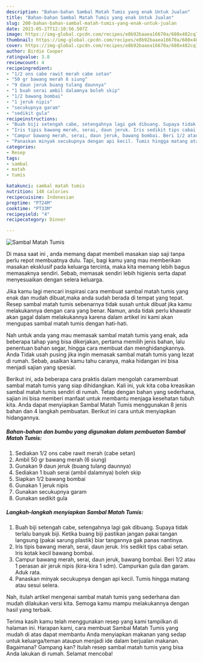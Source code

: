 ```yaml
---
description: "Bahan-bahan Sambal Matah Tumis yang enak Untuk Jualan"
title: "Bahan-bahan Sambal Matah Tumis yang enak Untuk Jualan"
slug: 200-bahan-bahan-sambal-matah-tumis-yang-enak-untuk-jualan
date: 2021-05-27T12:10:56.507Z
image: https://img-global.cpcdn.com/recipes/e8b92baaea16670a/680x482cq70/sambal-matah-tumis-foto-resep-utama.jpg
thumbnail: https://img-global.cpcdn.com/recipes/e8b92baaea16670a/680x482cq70/sambal-matah-tumis-foto-resep-utama.jpg
cover: https://img-global.cpcdn.com/recipes/e8b92baaea16670a/680x482cq70/sambal-matah-tumis-foto-resep-utama.jpg
author: Birdie Cooper
ratingvalue: 3.8
reviewcount: 4
recipeingredient:
- "1/2 ons cabe rawit merah cabe setan"
- "50 gr bawang merah 6 siung"
- "9 daun jeruk buang tulang daunnya"
- "1 buah serai ambil dalamnya boleh skip"
- "1/2 bawang bombai"
- "1 jeruk nipis"
- "secukupnya garam"
- "sedikit gula"
recipeinstructions:
- "Buah biji setengah cabe, setengahnya lagi gak dibuang. Supaya tidak terlalu banyak biji. Ketika buang biji pastikan jangan pakai tangan langsung (pakai sarung plastik) biar tangannya gak panas nantinya."
- "Iris tipis bawang merah, serai, daun jeruk. Iris sedikit tips cabai setan. Iris kotak kecil bawang bombai."
- "Campur bawang merah, serai, daun jeruk, bawang bombai. Beri 1/2 atau 1 perasan air jeruk nipis (kira-kira 1 sdm). Campurkan gula dan garam. Aduk rata."
- "Panaskan minyak secukupnya dengan api kecil. Tumis hingga matang atau sesui selera."
categories:
- Resep
tags:
- sambal
- matah
- tumis

katakunci: sambal matah tumis 
nutrition: 148 calories
recipecuisine: Indonesian
preptime: "PT24M"
cooktime: "PT33M"
recipeyield: "4"
recipecategory: Dinner

---
```



![Sambal Matah Tumis](https://img-global.cpcdn.com/recipes/e8b92baaea16670a/680x482cq70/sambal-matah-tumis-foto-resep-utama.jpg)

Di masa  saat ini , anda memang dapat membeli masakan siap saji tanpa perlu repot membuatnya dulu. Tapi, bagi kamu yang mau memberikan masakan eksklusif pada keluarga tercinta, maka kita memang lebih bagus memasaknya sendiri. Sebab, memasak sendiri lebih higienis serta dapat menyesuaikan dengan selera keluarga.

Jika kamu lagi mencari inspirasi cara membuat sambal matah tumis yang enak dan mudah dibuat,maka anda sudah berada di tempat yang tepat. Resep sambal matah tumis  sebenarnya tidak susah untuk dibuat jika kamu melakukannya dengan cara yang benar. Namun, anda tidak perlu khawatir akan gagal dalam melakukannya 
karena dalam artikel ini kami akan mengupas sambal matah tumis dengan hati-hati.  



Nah untuk anda yang mau memasak sambal matah tumis yang enak, ada beberapa tahap yang bisa dikerjakan, pertama memilih jenis bahan, lalu penentuan bahan segar, hingga cara membuat dan menghidangkannya. Anda Tidak usah pusing jika ingin memasak sambal matah tumis yang lezat di rumah. Sebab, asalkan kamu  tahu caranya, maka hidangan ini bisa menjadi sajian yang spesial.

Berikut ini, ada beberapa cara praktis  dalam mengolah caramembuat sambal matah tumis yang siap dihidangkan. Kali ini, yuk kita coba kreasikan sambal matah tumis sendiri di rumah. Tetap dengan bahan yang sederhana, sajian ini bisa memberi manfaat untuk membantu menjaga kesehatan tubuh kita. Anda dapat menyiapkan Sambal Matah Tumis menggunakan 8 jenis bahan dan 4 langkah pembuatan. Berikut ini cara untuk menyiapkan hidangannya.

<!--inarticleads1-->

##### Bahan-bahan dan bumbu yang digunakan dalam pembuatan Sambal Matah Tumis:

1. Sediakan 1/2 ons cabe rawit merah (cabe setan)
1. Ambil 50 gr bawang merah (6 siung)
1. Gunakan 9 daun jeruk (buang tulang daunnya)
1. Sediakan 1 buah serai (ambil dalamnya) boleh skip
1. Siapkan 1/2 bawang bombai
1. Gunakan 1 jeruk nipis
1. Gunakan secukupnya garam
1. Gunakan sedikit gula




<!--inarticleads2-->

##### Langkah-langkah menyiapkan Sambal Matah Tumis:

1. Buah biji setengah cabe, setengahnya lagi gak dibuang. Supaya tidak terlalu banyak biji. Ketika buang biji pastikan jangan pakai tangan langsung (pakai sarung plastik) biar tangannya gak panas nantinya.
1. Iris tipis bawang merah, serai, daun jeruk. Iris sedikit tips cabai setan. Iris kotak kecil bawang bombai.
1. Campur bawang merah, serai, daun jeruk, bawang bombai. Beri 1/2 atau 1 perasan air jeruk nipis (kira-kira 1 sdm). Campurkan gula dan garam. Aduk rata.
1. Panaskan minyak secukupnya dengan api kecil. Tumis hingga matang atau sesui selera.




Nah, itulah artikel mengenai  sambal matah tumis  yang sederhana dan mudah dilakukan versi kita. Semoga kamu mampu melakukannya dengan hasil yang terbaik. 

Terima kasih kamu telah menggunakan resep yang kami tampilkan di halaman ini. Harapan kami, cara membuat  Sambal Matah Tumis yang mudah di atas dapat membantu Anda menyiapkan makanan yang sedap untuk keluarga/teman ataupun menjadi ide dalam berjualan makanan. Bagaimana? Gampang kan? Itulah resep sambal matah tumis yang bisa Anda lakukan di rumah. Selamat mencoba!

